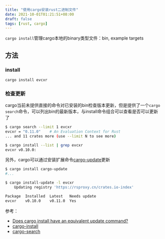 ```yaml
---
title: "使用cargo安装rust二进制文件"
date: 2021-10-01T01:21:51+08:00
draft: false
tags: [rust, cargo]
---
```


`cargo install`管理cargo本地的binary类型文件：bin, example targets

## 方法

### install

```bash
cargo install evcxr
```

### 检查更新

cargo当前未提供直接的命令对已安装的bin检查版本更新，但是提供了一个`cargo search`命令，可以列出bin的最新版本，与install命令组合可以查看是否可以更新了

```bash
$ cargo search --limit 1 evcxr
evcxr = "0.11.0"    # An Evaluation Context for Rust
... and 11 crates more (use --limit N to see more)

$ cargo install --list | grep evcxr
evcxr v0.10.0:
```

另外，cargo可以通过安装扩展命令[cargo-update](https://github.com/nabijaczleweli/cargo-update)更新

```bash
$ cargo install cargo-update
#...

$ cargo install-update -l evcxr
    Updating registry 'https://rsproxy.cn/crates.io-index'

Package  Installed  Latest   Needs update
evcxr    v0.10.0    v0.11.0  Yes
```

参考：

* [Does cargo install have an equivalent update command?](https://stackoverflow.com/questions/34484361/does-cargo-install-have-an-equivalent-update-command)
* [cargo-install](https://doc.rust-lang.org/cargo/commands/cargo-install.html)
* [cargo-search](https://doc.rust-lang.org/cargo/commands/cargo-search.html)
